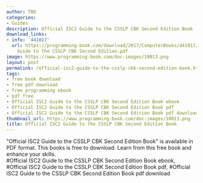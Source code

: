 ```yaml
---
author: TBD
categories:
- Guides
description: Official ISC2 Guide to the CSSLP CBK Second Edition Book
download_links:
- info: '441017'
  url: https://programming-book.com/download/2017/ComputerBooks/441017/Official ISC2
    Guide to the CSSLP CBK Second Edition.pdf
image: https://www.programming-book.com/doc-images/10013.png
layout: post
permalink: /official-isc2-guide-to-the-csslp-cbk-second-edition-book.html
tags:
- free book download
- free pdf download
- free programming ebook
- pdf free
- Official ISC2 Guide to the CSSLP CBK Second Edition Book ebook
- Official ISC2 Guide to the CSSLP CBK Second Edition Book pdf
- Official ISC2 Guide to the CSSLP CBK Second Edition Book pdf download
thumbnail_url: https://www.programming-book.com/doc-images/10013.png
title: Official ISC2 Guide to the CSSLP CBK Second Edition Book
---
```


 
<div class="item-desc text-justify">
  "Official ISC2 Guide to the CSSLP CBK Second Edition Book" is available in PDF format. This books is free to download. Learn from this free book and enhance your skills.
  <br>
  #Official ISC2 Guide to the CSSLP CBK Second Edition Book ebook, #Official ISC2 Guide to the CSSLP CBK Second Edition Book pdf, #Official ISC2 Guide to the CSSLP CBK Second Edition Book pdf download
</div>